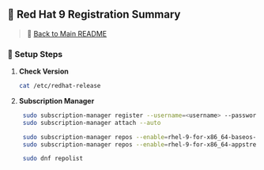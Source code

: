 ## 🧾 Red Hat 9 Registration Summary

> 🔗 [Back to Main README](./README.md)

### 🔧 Setup Steps

1. **Check Version**
   ```bash
   cat /etc/redhat-release

2. **Subscription Manager**
   ```bash
    sudo subscription-manager register --username=<username> --password=<password>
    sudo subscription-manager attach --auto

    sudo subscription-manager repos --enable=rhel-9-for-x86_64-baseos-rpms
    sudo subscription-manager repos --enable=rhel-9-for-x86_64-appstream-rpms

    sudo dnf repolist

